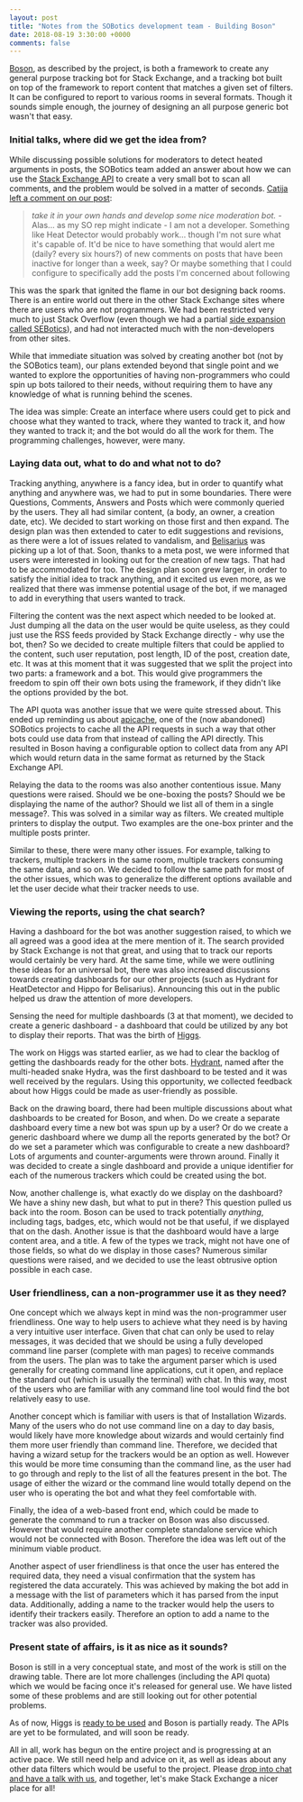 ```yaml
---
layout: post
title: "Notes from the SOBotics development team - Building Boson"
date: 2018-08-19 3:30:00 +0000
comments: false
---
```

  
[Boson](https://github.com/SOBotics/Boson/settings), as described by the project, is both a framework to create any general purpose tracking bot for Stack Exchange, and a tracking bot built on top of the framework to report content that matches a given set of filters. It can be configured to report to various rooms in several formats. Though it sounds simple enough, the journey of designing an all purpose generic bot wasn't that easy. 
  
### Initial talks, where did we get the idea from?  
  
While discussing possible solutions for moderators to detect heated arguments in posts, the SOBotics team added an answer about how we can use the [Stack Exchange API](https://api.stackexchange.com) to create a very small bot to scan all comments, and the problem would be solved in a matter of seconds.  [Catija left a comment on our post](https://meta.stackexchange.com/questions/301846/what-solutions-do-moderators-have-to-prevent-argumentative-comments#comment981714_301873):  
  
> *take it in your own hands and develop some nice moderation bot.* - Alas... as my SO rep might indicate - I am not a developer. Something like Heat Detector would probably work... though I'm not sure what it's capable of. It'd be nice to have something that would alert me (daily? every six hours?) of new comments on posts that have been inactive for longer than a week, say? Or maybe something that I could configure to specifically add the posts I'm concerned about following  
  
This was the spark that ignited the flame in our bot designing back rooms. There is an entire world out there in the other Stack Exchange sites where there are users who are not programmers. We had been restricted very much to just Stack Overflow (even though we had a partial [side expansion called SEBotics](https://sobotics.org/sebotics)), and had not interacted much with the non-developers from other sites.  
  
While that immediate situation was solved by creating another bot (not by the SOBotics team), our plans extended beyond that single point and we wanted to explore the opportunities of having non-programmers who could spin up bots tailored to their needs, without requiring them to have any knowledge of what is running behind the scenes.  
  
The idea was simple: Create an interface where users could get to pick and choose what they wanted to track,  where they wanted to track it, and how they wanted to track it; and the bot would do all the work for them. The  programming challenges, however, were many.  
  
### Laying data out, what to do and what not to do?  
  
Tracking anything, anywhere is a fancy idea, but in order to quantify what anything and anywhere was, we had to put in some boundaries. There were Questions, Comments, Answers and Posts which were commonly queried by the users. They all had similar content, (a body, an owner, a creation date, etc). We decided to start working on those first and then expand. The design plan was then extended to cater to edit suggestions and revisions, as there were a lot of issues related to vandalism, and [Belisarius](https://sobotics.org/all-bots/belisarius/) was picking up a lot of that. Soon, thanks to a meta post, we were informed that users were interested in looking out for the creation of new tags. That had to be accommodated for too. The design plan soon grew larger, in order to satisfy the initial idea to track anything, and it excited us even more, as we realized that there was immense potential usage of the bot, if we managed to add in everything that users wanted to track. 
 
Filtering the content was the next aspect which needed to be looked at. Just dumping all the data on the user would be quite useless, as they could just use the RSS feeds provided by Stack Exchange directly - why use the bot, then? So we decided to create multiple filters that could be applied to the content, such user reputation, post length, ID of the post, creation date, etc. It was at this moment that it was suggested that we split the project into two parts: a framework and a bot. This would give programmers the freedom to spin off their own bots using the framework, if they didn't like the options provided by the bot. 
  
The API quota was another issue that we were quite stressed about. This ended up reminding us about [apicache](https://github.com/SOBotics/apicache), one of the (now abandoned) SOBotics projects to cache all the API requests in such a way that other bots could use data from that instead of calling the API directly. This resulted in Boson having a configurable option to collect data from any API which would return data in the same format as returned by the Stack Exchange API. 

Relaying the data to the rooms was also another contentious issue. Many questions were raised. Should we be one-boxing the posts?  Should we be displaying the name of the author? Should we list all of them in a single message?. This was solved in a similar way as filters. We created multiple printers to display the output. Two examples are the one-box printer and the multiple posts printer. 

Similar to these, there were many other issues. For example, talking to trackers, multiple trackers in the same room, multiple trackers consuming the same data, and so on. We decided to follow the same path for most of the other issues, which was to generalize the different options available and let the user decide what their tracker needs to use. 
  
### Viewing the reports, using the chat search?  
  
Having a dashboard for the bot was another suggestion raised, to which we all agreed was a good idea at the mere  mention of it. The search provided by Stack Exchange is not that great, and using that to track our reports would certainly be very hard. At the same time, while we were outlining these ideas for an  universal bot, there was also increased discussions towards creating dashboards for our other projects (such as Hydrant for HeatDetector and Hippo for Belisarius). Announcing this out in the public helped us draw the attention of more developers.  
  
Sensing the need for multiple dashboards (3 at that moment), we decided to create a generic dashboard -  a dashboard that could be utilized by any bot to display their reports. That was the birth of [Higgs](https://higgs.sobotics.org). 
  
The work on Higgs was started earlier, as we had to clear the backlog of getting the dashboards ready for the other bots. [Hydrant](https://higgs.sobotics.org/Hydrant), named after the multi-headed snake Hydra, was the first dashboard to be tested and it was well received by the regulars. Using this opportunity, we collected feedback about how Higgs could be made as user-friendly as possible.  
  
Back on the drawing board, there had been multiple discussions about what dashboards to be created for Boson, and when. Do we create a separate dashboard every time a new bot was spun up by a user? Or do we create a generic dashboard where we dump all the reports generated by the bot? Or do we set a parameter which was configurable to create a new dashboard?  
Lots of arguments and counter-arguments were thrown around. Finally it was decided to create a single dashboard and provide a unique identifier for each of the numerous trackers which could be created using the bot.   
  
Now, another challenge is, what exactly do we display on the dashboard? We have a shiny new dash, but what to put in there? This question pulled us back into the room. Boson can be used to track potentially *anything*, including tags, badges, etc, which would not be that useful, if we displayed that on the dash. Another issue is that the dashboard would have a large content area, and a title. A few of the types we track, might not have one of those fields, so what do we display in those cases? Numerous similar questions were raised, and we decided to use the least obtrusive option possible in each case.   
  

### User friendliness, can a non-programmer use it as they need? 

One concept which we always kept in mind was the non-programmer user friendliness. One way to help users to achieve what they need is by having a very intuitive user interface. Given that chat can only be used to relay messages, it was decided that we should be using a fully developed command line parser (complete with man pages) to receive commands from the users. The plan was to take the argument parser which is used generally for creating command line applications, cut it open, and replace the standard out (which is usually the terminal) with chat. In this way, most of the users who are familiar with any command line tool would find the bot relatively easy to use. 

Another concept which is familiar with users is that of Installation Wizards. Many of the users who do not use command line on a day to day basis, would likely have more knowledge about wizards and would certainly find them more user friendly than command line. Therefore, we decided that having a wizard setup for the trackers would be an option as well. However this would be more time consuming than the command line, as the user had to go through and reply to the list of all the features present in the bot. The usage of either the wizard or the command line would totally depend on the user who is operating the bot and what they feel comfortable with.

Finally, the idea of a web-based front end, which could be made to generate the command to run a tracker on Boson was also discussed. However that would require another complete standalone service which would not be connected with Boson. Therefore the idea was left out of the minimum viable product. 

Another aspect of user friendliness is that once the user has entered the required data, they need a visual confirmation that the system has registered the data accurately. This was achieved by making the bot add in a message with the list of parameters which it has parsed from the input data. Additionally, adding a name to the tracker would help the users to identify their trackers easily. Therefore an option to add a name to the tracker was also provided. 

### Present state of affairs, is it as nice as it sounds?  
  
Boson is still in a very conceptual state, and most of the work is still on the drawing table.  There are lot more challenges (including the API quota) which we would be facing once it's released for general use. We have listed some of these problems and are still looking out for other potential problems. 

As of now, Higgs is [ready to be used](http://blog.sobotics.org/2018/07/connecting-to-higgs) and  Boson is partially ready. The APIs are yet to be formulated, and will soon be ready.  
  
All in all, work has begun on the entire project and is progressing at an active pace. We still need help and advice on it,  as well as ideas about any other data filters which would be useful to the project. Please [drop into chat and have a talk with us](https://chat.stackoverflow.com/rooms/111347/sobotics), and together, let's make Stack Exchange a nicer place for all!
